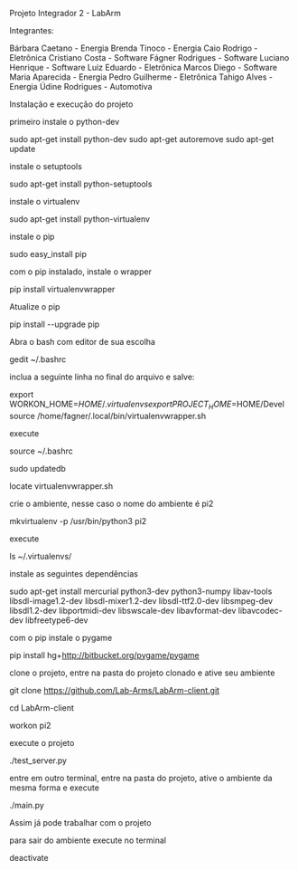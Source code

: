 Projeto Integrador 2 - LabArm

Integrantes:

Bárbara Caetano - Energia
Brenda Tinoco - Energia
Caio Rodrigo - Eletrônica
Cristiano Costa - Software
Fágner Rodrigues - Software
Luciano Henrique - Software
Luiz Eduardo - Eletrônica
Marcos Diego - Software
Maria Aparecida - Energia
Pedro Guilherme - Eletrônica
Tahigo Alves - Energia
Údine Rodrigues - Automotiva


Instalação e execução do projeto

primeiro instale o python-dev

sudo apt-get install python-dev
sudo apt-get autoremove
sudo apt-get update

instale o setuptools

sudo apt-get install python-setuptools

instale o virtualenv

sudo apt-get install python-virtualenv

instale o pip

sudo easy_install pip

com o pip instalado, instale o wrapper

pip install virtualenvwrapper

Atualize o pip

pip install --upgrade pip

Abra o bash com editor de sua escolha

gedit ~/.bashrc

inclua a seguinte linha no final do arquivo e salve:

export WORKON_HOME=$HOME/.virtualenvs
export PROJECT_HOME=$HOME/Devel
source /home/fagner/.local/bin/virtualenvwrapper.sh

execute

source ~/.bashrc

sudo updatedb

locate virtualenvwrapper.sh

crie o ambiente, nesse caso o nome do ambiente é pi2

mkvirtualenv -p /usr/bin/python3 pi2

execute

ls ~/.virtualenvs/

instale as seguintes dependências

sudo apt-get install mercurial python3-dev python3-numpy libav-tools     libsdl-image1.2-dev libsdl-mixer1.2-dev libsdl-ttf2.0-dev libsmpeg-dev     libsdl1.2-dev  libportmidi-dev libswscale-dev libavformat-dev libavcodec-dev libfreetype6-dev

com o pip instale o pygame

pip install hg+http://bitbucket.org/pygame/pygame

clone o projeto, entre na pasta do projeto clonado e ative seu ambiente

git clone https://github.com/Lab-Arms/LabArm-client.git

cd LabArm-client

workon pi2

execute o projeto

./test_server.py

entre em outro terminal, entre na pasta do projeto, ative o ambiente da mesma forma e execute

./main.py

Assim já pode trabalhar com o projeto

para sair do ambiente execute no terminal

deactivate
